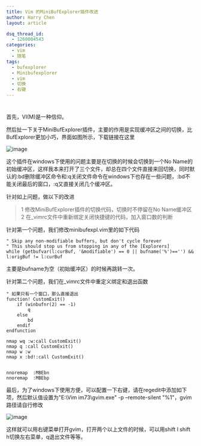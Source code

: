 ```yaml
---
title: Vim 的MiniBufExplorer插件改进
author: Harry Chen
layout: article

dsq_thread_id:
  - 1260004543
categories:
  - vim
  - 随笔
tags:
  - bufexplorer
  - Minibufexplorer
  - vim
  - 切换
  - 右键
---
```

# 

  首先，VI(M)是一种信仰。

  然后扯一下关于MiniBufExplorer插件，主要的作用是实现缓冲区之间的切换，比BufExplorer更加小巧，界面如图所示，下载链接在这里

  ![image][1]

  这个插件在windows下使用的问题主要是在切换的时候会切换到一个No Name的初始缓冲区，这样我本来打开了三个文件，却总在四个文件直接来回切换，同时默认的:bd删除缓冲区命令和:q关闭文件命令在windows下也存在一些问题，:bd不能关闭最后的窗口，:q又直接关闭几个缓冲区。

  针对如上问题，做以下的改进

  > 1 修改MiniBufExplorer插件的切换代码，切换时不停留在No Name缓冲区
  > 2 在_vimrc文件中重新绑定关闭快捷键的代码，加入窗口数的判断

  针对第一个问题，我们修改minibufexpl.vim里的如下代码


    " Skip any non-modifiable buffers, but don't cycle forever
    " This should stop us from stopping in any of the [Explorers]
    while (getbufvar(l:curBuf, '&modifiable') == 0 || bufname('%')=='') && l:origBuf != l:curBuf


  主要是bufname为空（初始缓冲区）的时候再跳转一次。

  针对第二个问题，我们在_vimrc文件中重定义绑定和退出函数


    " 如果只有一个窗口，那么直接退出
    function! CustomExit()
    	if (winbufnr(2) == -1)
    		q
    	else
    		bd
    	endif
    endfunction

    nmap wq :w:call CustomExit()
    nmap q :call CustomExit()
    nmap w :w
    nmap x :bd!:call CustomExit()


    nnoremap  :MBEbn
    nnoremap  :MBEbp


  最后，为了windows下使用方便，可以配置一下右键，请在regedit中添加如下项，然后默认值设置为"E:\Vim im73\gvim.exe" -p –remote-silent "%1"，gvim路径请自行修改

![image][2]

  这样就可以用右键菜单打开gvim，打开两个以上文件的时候，可以用shift l shift h切换左右菜单，q退出文件等等。

   [1]: http://www.roybit.com/wp-content/uploads/2011/09/image_thumb.png (image)
   [2]: http://www.roybit.com/wp-content/uploads/2011/09/image_thumb1.png (image)
